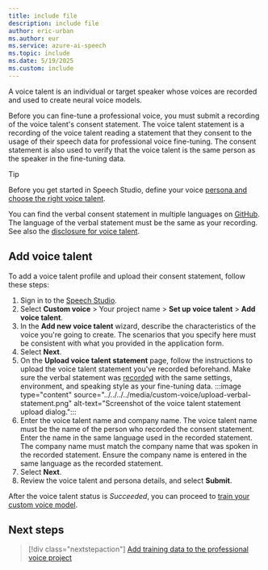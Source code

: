 ```yaml
---
title: include file
description: include file
author: eric-urban
ms.author: eur
ms.service: azure-ai-speech
ms.topic: include
ms.date: 5/19/2025
ms.custom: include
---
```


A voice talent is an individual or target speaker whose voices are recorded and used to create neural voice models. 

Before you can fine-tune a professional voice, you must submit a recording of the voice talent's consent statement. The voice talent statement is a recording of the voice talent reading a statement that they consent to the usage of their speech data for professional voice fine-tuning. The consent statement is also used to verify that the voice talent is the same person as the speaker in the fine-tuning data. 

> [!TIP]
> Before you get started in Speech Studio, define your voice [persona and choose the right voice talent](../../../../record-custom-voice-samples.md#choose-your-voice-talent).

You can find the verbal consent statement in multiple languages on [GitHub](https://github.com/Azure-Samples/Cognitive-Speech-TTS/blob/master/CustomVoice/script/verbal-statement-all-locales.txt). The language of the verbal statement must be the same as your recording. See also the [disclosure for voice talent](/legal/cognitive-services/speech-service/disclosure-voice-talent?context=/azure/ai-services/speech-service/context/context).

## Add voice talent

To add a voice talent profile and upload their consent statement, follow these steps:

1. Sign in to the [Speech Studio](https://aka.ms/speechstudio/customvoice).
1. Select **Custom voice** > Your project name > **Set up voice talent** > **Add voice talent**. 
1. In the **Add new voice talent** wizard, describe the characteristics of the voice you're going to create. The scenarios that you specify here must be consistent with what you provided in the application form.
1. Select **Next**.
1. On the **Upload voice talent statement** page, follow the instructions to upload the voice talent statement you've recorded beforehand. Make sure the verbal statement was [recorded](../../../../record-custom-voice-samples.md) with the same settings, environment, and speaking style as your fine-tuning data.
    :::image type="content" source="../../../../media/custom-voice/upload-verbal-statement.png" alt-text="Screenshot of the voice talent statement upload dialog.":::   
1. Enter the voice talent name and company name. The voice talent name must be the name of the person who recorded the consent statement. Enter the name in the same language used in the recorded statement. The company name must match the company name that was spoken in the recorded statement. Ensure the company name is entered in the same language as the recorded statement.
1. Select **Next**.
1. Review the voice talent and persona details, and select **Submit**.

After the voice talent status is *Succeeded*, you can proceed to [train your custom voice model](../../../../professional-voice-train-voice.md).

## Next steps

> [!div class="nextstepaction"]
> [Add training data to the professional voice project](../../../../professional-voice-create-training-set.md)

